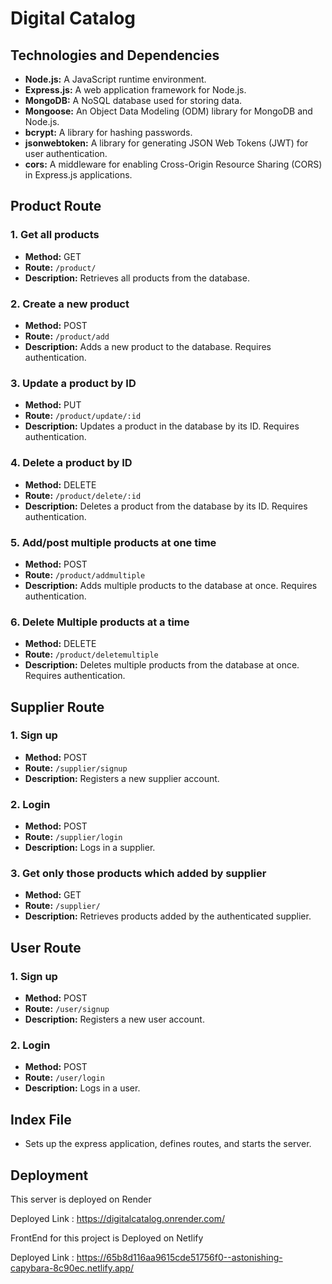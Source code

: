 # Digital Catalog

## Technologies and Dependencies

- **Node.js:** A JavaScript runtime environment.
- **Express.js:** A web application framework for Node.js.
- **MongoDB:** A NoSQL database used for storing data.
- **Mongoose:** An Object Data Modeling (ODM) library for MongoDB and Node.js.
- **bcrypt:** A library for hashing passwords.
- **jsonwebtoken:** A library for generating JSON Web Tokens (JWT) for user authentication.
- **cors:** A middleware for enabling Cross-Origin Resource Sharing (CORS) in Express.js applications.

## Product Route

### 1. Get all products
- **Method:** GET
- **Route:** `/product/`
- **Description:** Retrieves all products from the database.

### 2. Create a new product
- **Method:** POST
- **Route:** `/product/add`
- **Description:** Adds a new product to the database. Requires authentication.

### 3. Update a product by ID
- **Method:** PUT
- **Route:** `/product/update/:id`
- **Description:** Updates a product in the database by its ID. Requires authentication.

### 4. Delete a product by ID
- **Method:** DELETE
- **Route:** `/product/delete/:id`
- **Description:** Deletes a product from the database by its ID. Requires authentication.

### 5. Add/post multiple products at one time
- **Method:** POST
- **Route:** `/product/addmultiple`
- **Description:** Adds multiple products to the database at once. Requires authentication.

### 6. Delete Multiple products at a time
- **Method:** DELETE
- **Route:** `/product/deletemultiple`
- **Description:** Deletes multiple products from the database at once. Requires authentication.

## Supplier Route

### 1. Sign up
- **Method:** POST
- **Route:** `/supplier/signup`
- **Description:** Registers a new supplier account.

### 2. Login
- **Method:** POST
- **Route:** `/supplier/login`
- **Description:** Logs in a supplier.

### 3. Get only those products which added by supplier
- **Method:** GET
- **Route:** `/supplier/`
- **Description:** Retrieves products added by the authenticated supplier.

## User Route

### 1. Sign up
- **Method:** POST
- **Route:** `/user/signup`
- **Description:** Registers a new user account.

### 2. Login
- **Method:** POST
- **Route:** `/user/login`
- **Description:** Logs in a user.

## Index File

- Sets up the express application, defines routes, and starts the server.

## Deployment 

This server is deployed on Render 

Deployed Link : https://digitalcatalog.onrender.com/

FrontEnd for this project is Deployed on Netlify

Deployed Link : https://65b8d116aa9615cde51756f0--astonishing-capybara-8c90ec.netlify.app/

